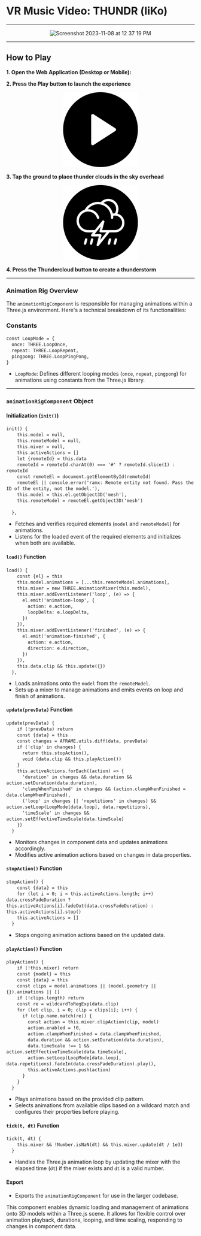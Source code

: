 # VR Music Video: THUNDR (liKo)

----

<p style="text-align:center;">
<img width="250" alt="Screenshot 2023-11-08 at 12 37 19 PM" src="https://media.giphy.com/media/BJtWqBAXtoatUmTqAx/giphy.gif">
</p>


-----


## How to Play

<b> 1. Open the Web Application (Desktop or Mobile):</b>
<p style="text-align:center;">
<a data-8code="t7uuk"></a>
<script src="//cdn.8thwall.com/web/share/embed8.js"></script>
</p>

<b> 2. Press the Play button to launch the experience</b>
<p style="text-align:center;">
<img src="/src/play.png"></img>
</p>

<b> 3. Tap the ground to place thunder clouds in the sky overhead</b>

<p style="text-align:center;">
<img src="/src/thundercloudbutton.png"></img>
</p>

<b> 4. Press the Thundercloud button to create a thunderstorm </b>

--------

### Animation Rig Overview

The `animationRigComponent` is responsible for managing animations within a Three.js environment. Here's a technical breakdown of its functionalities:
### Constants

```
const LoopMode = {
  once: THREE.LoopOnce,
  repeat: THREE.LoopRepeat,
  pingpong: THREE.LoopPingPong,
}
```
- `LoopMode`: Defines different looping modes (`once`, `repeat`, `pingpong`) for animations using constants from the Three.js library.

----

### `animationRigComponent` Object

#### Initialization (`init()`)

```
init() {
    this.model = null,
    this.remoteModel = null,
    this.mixer = null,
    this.activeActions = []
    let {remoteId} = this.data
    remoteId = remoteId.charAt(0) === '#' ? remoteId.slice(1) : remoteId
    const remoteEl = document.getElementById(remoteId)
    remoteEl || console.error('ramx: Remote entity not found. Pass the ID of the entity, not the model.'),
    this.model = this.el.getObject3D('mesh'),
    this.remoteModel = remoteEl.getObject3D('mesh')
    
  },
```

- Fetches and verifies required elements (`model` and `remoteModel`) for animations.
- Listens for the loaded event of the required elements and initializes when both are available.

#### `load()` Function

```
load() {
    const {el} = this
    this.model.animations = [...this.remoteModel.animations],
    this.mixer = new THREE.AnimationMixer(this.model),
    this.mixer.addEventListener('loop', (e) => {
      el.emit('animation-loop', {
        action: e.action,
        loopDelta: e.loopDelta,
      })
    }),
    this.mixer.addEventListener('finished', (e) => {
      el.emit('animation-finished', {
        action: e.action,
        direction: e.direction,
      })
    }),
    this.data.clip && this.update({})
  },
```

- Loads animations onto the `model` from the `remoteModel`.
- Sets up a mixer to manage animations and emits events on loop and finish of animations.


#### `update(prevData)` Function

```
update(prevData) {
    if (!prevData) return
    const {data} = this
    const changes = AFRAME.utils.diff(data, prevData)
    if ('clip' in changes) {
      return this.stopAction(),
      void (data.clip && this.playAction())
    }
    this.activeActions.forEach((action) => {
      'duration' in changes && data.duration && action.setDuration(data.duration),
      'clampWhenFinished' in changes && (action.clampWhenFinished = data.clampWhenFinished),
      ('loop' in changes || 'repetitions' in changes) && action.setLoop(LoopMode[data.loop], data.repetitions),
      'timeScale' in changes && action.setEffectiveTimeScale(data.timeScale)
    })
  }
```
- Monitors changes in component data and updates animations accordingly.
- Modifies active animation actions based on changes in data properties.

#### `stopAction()` Function
```
stopAction() {
    const {data} = this
    for (let i = 0; i < this.activeActions.length; i++) data.crossFadeDuration ? this.activeActions[i].fadeOut(data.crossFadeDuration) : this.activeActions[i].stop()
    this.activeActions = []
  }
```

- Stops ongoing animation actions based on the updated data.

#### `playAction()` Function

```
playAction() {
    if (!this.mixer) return
    const {model} = this
    const {data} = this
    const clips = model.animations || (model.geometry || {}).animations || []
    if (!clips.length) return
    const re = wildcardToRegExp(data.clip)
    for (let clip, i = 0; clip = clips[i]; i++) {
      if (clip.name.match(re)) {
        const action = this.mixer.clipAction(clip, model)
        action.enabled = !0,
        action.clampWhenFinished = data.clampWhenFinished,
        data.duration && action.setDuration(data.duration),
        data.timeScale !== 1 && action.setEffectiveTimeScale(data.timeScale),
        action.setLoop(LoopMode[data.loop], data.repetitions).fadeIn(data.crossFadeDuration).play(),
        this.activeActions.push(action)
      }
    }
  }
```
- Plays animations based on the provided clip pattern.
- Selects animations from available clips based on a wildcard match and configures their properties before playing.

#### `tick(t, dt)` Function

```
tick(t, dt) {
    this.mixer && !Number.isNaN(dt) && this.mixer.update(dt / 1e3)
  }
```
- Handles the Three.js animation loop by updating the mixer with the elapsed time (`dt`) if the mixer exists and `dt` is a valid number.

#### Export
- Exports the `animationRigComponent` for use in the larger codebase.

This component enables dynamic loading and management of animations onto 3D models within a Three.js scene. It allows for flexible control over animation playback, durations, looping, and time scaling, responding to changes in component data.










